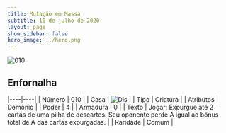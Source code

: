 ```yaml
---
title: Mutação em Massa
subtitle: 10 de julho de 2020
layout: page
show_sidebar: false
hero_image: ../hero.png
---
```


![010](https://cdn.keyforgegame.com/media/card_front/pt/479_010_XC6526G5PXQ6_pt.png)

## Enfornalha

|----|----|
| Número | 010 |
| Casa | ![Dis](https://archonarcana.com/images/thumb/e/e8/Dis.png/22px-Dis.png "Dis") |
| Tipo | Criatura |
| Atributos | Demônio |
| Poder | 4 |
| Armadura | 0 |
| Texto | Jogar: Expurgue até 2 cartas de uma pilha de descartes. Seu oponente   perde A igual ao bônus total de A   das cartas expurgadas. |
| Raridade | Comum |
